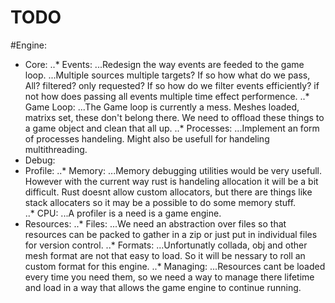 # TODO

#Engine:
* Core:
..* Events:
    ...Redesign the way events are feeded to the game loop.
    ...Multiple sources multiple targets? If so how what do we pass, All? filtered? only requested? If so how do we filter events efficiently? if not how does passing all events multiple time effect performence.
..* Game Loop:
    ...The Game loop is currently a mess. Meshes loaded, matrixs set, these don't belong there. We need to offload these things to a game object and clean that all up.
..* Processes:
    ...Implement an form of processes handeling. Might also be usefull for handeling multithreading.
* Debug:
* Profile:
..* Memory:
    ...Memory debugging utilities would be very usefull. However with the current way rust is handeling allocation it will be a bit difficult. Rust doesnt allow custom allocators, but there are things like stack allocaters so it may be a possible to do some memory stuff.  
..* CPU:
    ...A profiler is a need is a game engine.
* Resources:
..* Files:
    ...We need an abstraction over files so that resources can be packed to gather in a zip or just put in individual files for version control.
..* Formats:
    ...Unfortunatly collada, obj and other mesh format are not that easy to load. So it will be nessary to roll an custom format for this engine.
..* Managing:
    ...Resources cant be loaded every time you need them, so we need a way to manage there lifetime and load in a way that allows the game engine to continue running.
